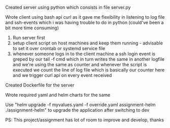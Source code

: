 Created server using python which consists in file server.py

Wrote client using bash api curl as it gave me flexibility in listening to log file and ssh-events which i was having trouble to do in python (could've been a bit more time consuming)

1) Run server first 
2) setup client script on host machines and keep them running - advisable to set it over crontab or systemd service file
3) whenever someone logs in to the client machine a ssh login event is greped by our tail -f cmd which in turn writes the same in another logfile and we're using the same as counter and whenever the script is executed we count the line of log file which is basically our counter here and we trigger curl api on every event received 


Created Dockerfile for the server
 
 
Wrote required yaml and helm charts for the same

Use "helm upgrade -f myvalues.yaml -f override.yaml assignment-helm ./assignment-helm" to upgrade the application after switching to dev



PS: This project/assignment has lot of room to improve and develop, thanks
